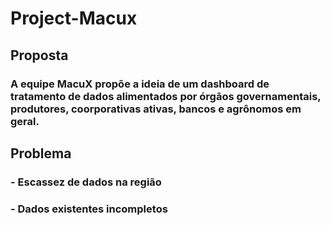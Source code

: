 # Project-Macux

## Proposta
### A equipe MacuX propõe a ideia de um dashboard de tratamento de dados alimentados por órgãos governamentais, produtores, coorporativas ativas, bancos e agrônomos em geral.

## Problema
### - Escassez de dados na região
### - Dados existentes incompletos
